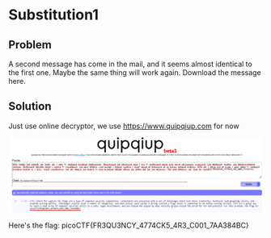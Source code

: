 # Substitution1

## Problem

A second message has come in the mail, and it seems almost identical to the first one. Maybe the same thing will work again. Download the message here.

## Solution

Just use online decryptor, we use https://www.quipqiup.com for now

<img src="../assets/308/a.png" />

Here's the flag: picoCTF{FR3QU3NCY_4774CK5_4R3_C001_7AA384BC}
